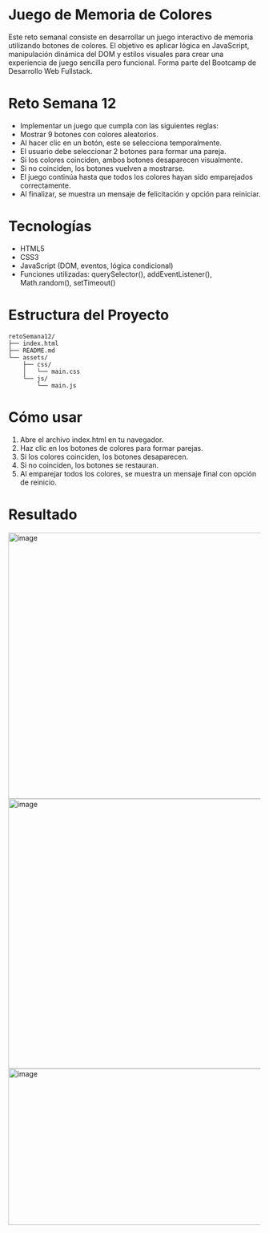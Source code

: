 # Juego de Memoria de Colores
Este reto semanal consiste en desarrollar un juego interactivo de memoria utilizando botones de colores. El objetivo es aplicar lógica en JavaScript, manipulación dinámica del DOM y estilos visuales para crear una experiencia de juego sencilla pero funcional. Forma parte del Bootcamp de Desarrollo Web Fullstack.

# Reto Semana 12
- Implementar un juego que cumpla con las siguientes reglas:
- Mostrar 9 botones con colores aleatorios.
- Al hacer clic en un botón, este se selecciona temporalmente.
- El usuario debe seleccionar 2 botones para formar una pareja.
- Si los colores coinciden, ambos botones desaparecen visualmente.
- Si no coinciden, los botones vuelven a mostrarse.
- El juego continúa hasta que todos los colores hayan sido emparejados correctamente.
- Al finalizar, se muestra un mensaje de felicitación y opción para reiniciar.

# Tecnologías
- HTML5
- CSS3
- JavaScript (DOM, eventos, lógica condicional)
- Funciones utilizadas: querySelector(), addEventListener(), Math.random(), setTimeout()

# Estructura del Proyecto
```
retoSemana12/
├── index.html
├── README.md
└── assets/
    ├── css/
    │   └── main.css
    └── js/
        └── main.js
```

# Cómo usar
1. Abre el archivo index.html en tu navegador.
2. Haz clic en los botones de colores para formar parejas.
3. Si los colores coinciden, los botones desaparecen.
4. Si no coinciden, los botones se restauran.
5. Al emparejar todos los colores, se muestra un mensaje final con opción de reinicio.

# Resultado
<img width="569" height="531" alt="image" src="https://github.com/user-attachments/assets/d4d95dc3-0c99-467a-bf03-5d0a10550b49" />
<img width="570" height="538" alt="image" src="https://github.com/user-attachments/assets/c0be0d55-2d86-43e7-a7e9-557576d6162d" />
<img width="590" height="312" alt="image" src="https://github.com/user-attachments/assets/16eb6635-07be-4cb6-81a0-970be676ecaa" />



